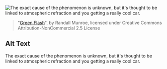 ![The exact cause of the phenomenon is unknown, but it's thought to be linked to atmospheric refraction and you getting a really cool car.](https://imgs.xkcd.com/comics/green_flash.png)
> "[Green Flash](https://xkcd.com/766/)", by Randall Munroe, licensed under Creative Commons Attribution-NonCommercial 2.5 License

## Alt Text
The exact cause of the phenomenon is unknown, but it's thought to be linked to atmospheric refraction and you getting a really cool car.

